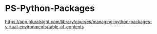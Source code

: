 # PS-Python-Packages

https://app.pluralsight.com/library/courses/managing-python-packages-virtual-environments/table-of-contents
